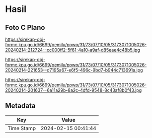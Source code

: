# Hasil

## Foto C Plano

https://sirekap-obj-formc.kpu.go.id/6699/pemilu/ppwp/31/73/07/10/05/3173071005026-20240214-212724--cc000ff2-5f61-4a10-a9af-d85eae4c48b5.jpg

https://sirekap-obj-formc.kpu.go.id/6699/pemilu/ppwp/31/73/07/10/05/3173071005026-20240214-221653--d7195a67-e6f5-496c-9bd7-b944c713691a.jpg

https://sirekap-obj-formc.kpu.go.id/6699/pemilu/ppwp/31/73/07/10/05/3173071005026-20240214-201637--6a11a29b-8a2c-4dfd-9548-8c43af8b0f43.jpg


## Metadata

| Key        | Value               |
| ---------- | ------------------- |
| Time Stamp | 2024-02-15 00:41:44 |



